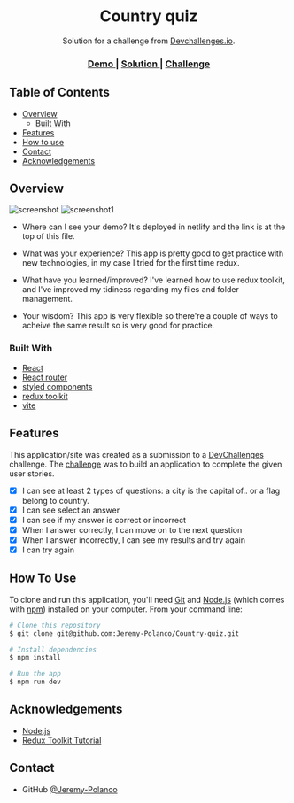 <!-- Please update value in the {}  -->

<h1 align="center">Country quiz</h1>

<div align="center">
   Solution for a challenge from  <a href="http://devchallenges.io" target="_blank">Devchallenges.io</a>.
</div>

<div align="center">
  <h3>
    <a href="https://country-quiz-react-app.netlify.app/">
      Demo
    </a>
    <span> | </span>
    <a href="https://devchallenges.io/solutions/4iAPNmLu3QON8d6KBDfh">
      Solution
    </a>
    <span> | </span>
    <a href="https://devchallenges.io/challenges/Bu3G2irnaXmfwQ8sZkw8">
      Challenge
    </a>
  </h3>
</div>

<!-- TABLE OF CONTENTS -->

## Table of Contents

- [Overview](#overview)
  - [Built With](#built-with)
- [Features](#features)
- [How to use](#how-to-use)
- [Contact](#contact)
- [Acknowledgements](#acknowledgements)

<!-- OVERVIEW -->

## Overview

![screenshot](https://i.postimg.cc/RVdHwFtQ/image.png)
![screenshot1](https://i.postimg.cc/pLJfdCWC/image.png)


- Where can I see your demo?
  It's deployed in netlify and the link is at the top of this file.
  
- What was your experience?
  This app is pretty good to get practice with new technologies, in my case I tried for the first time redux.

- What have you learned/improved?
  I've learned how to use redux toolkit, and I've improved my tidiness regarding my files and folder management.
   
- Your wisdom? 
  This app is very flexible so there're a couple of ways to acheive the same result so is very good for practice.

### Built With

<!-- This section should list any major frameworks that you built your project using. Here are a few examples.-->

- [React](https://reactjs.org/)
- [React router](https://reactrouter.com/docs/en/v6)
- [styled components](https://styled-components.com/)
- [redux toolkit](https://redux-toolkit.js.org/)
- [vite](https://vitejs.dev/guide/#trying-vite-online)

## Features

<!-- List the features of your application or follow the template. Don't share the figma file here :) -->

This application/site was created as a submission to a [DevChallenges](https://devchallenges.io/challenges) challenge. The [challenge](https://devchallenges.io/challenges/Bu3G2irnaXmfwQ8sZkw8) was to build an application to complete the given user stories.

- [x] I can see at least 2 types of questions: a city is the capital of.. or a flag belong to country.
- [x] I can see select an answer
- [x] I can see if my answer is correct or incorrect
- [x] When I answer correctly, I can move on to the next question
- [x] When I answer incorrectly, I can see my results and try again
- [x] I can try again

## How To Use

To clone and run this application, you'll need [Git](https://git-scm.com) and [Node.js](https://nodejs.org/en/download/) (which comes with [npm](http://npmjs.com)) installed on your computer. From your command line:

```bash
# Clone this repository
$ git clone git@github.com:Jeremy-Polanco/Country-quiz.git

# Install dependencies
$ npm install

# Run the app
$ npm run dev
```

## Acknowledgements

<!-- This section should list any articles or add-ons/plugins that helps you to complete the project. This is optional but it will help you in the future. For example: -->

- [Node.js](https://nodejs.org/)
- [Redux Toolkit Tutorial](https://www.youtube.com/watch?v=VlN-v5VWIYI)

## Contact

- GitHub [@Jeremy-Polanco](https://github.com/Jeremy-Polanco)

